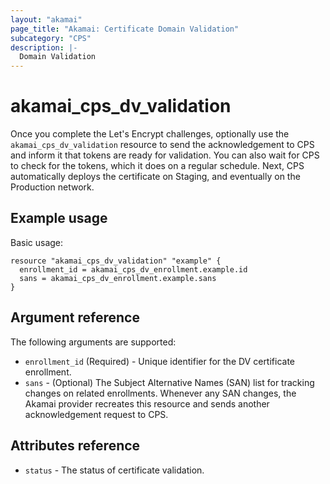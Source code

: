 ```yaml
---
layout: "akamai"
page_title: "Akamai: Certificate Domain Validation"
subcategory: "CPS"
description: |-
  Domain Validation
---
```


# akamai_cps_dv_validation

Once you complete the Let's Encrypt challenges, optionally use the `akamai_cps_dv_validation` resource to send the acknowledgement to CPS and inform it that tokens are ready for validation. You can also wait for CPS to check for the tokens, which it does on a regular schedule. Next, CPS automatically deploys the certificate on Staging, and eventually on the Production network.

## Example usage

Basic usage:

```hcl
resource "akamai_cps_dv_validation" "example" {
  enrollment_id = akamai_cps_dv_enrollment.example.id
  sans = akamai_cps_dv_enrollment.example.sans
}
```
## Argument reference

The following arguments are supported:

* `enrollment_id` (Required) - Unique identifier for the DV certificate enrollment.
* `sans` - (Optional) The Subject Alternative Names (SAN) list for tracking changes on related enrollments. Whenever any SAN changes, the Akamai provider recreates this resource and sends another acknowledgement request to CPS.

## Attributes reference

* `status` - The status of certificate validation.
